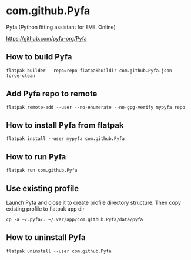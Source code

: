# com.github.Pyfa

Pyfa (Python fitting assistant for EVE: Online)

https://github.com/pyfa-org/Pyfa

## How to build Pyfa

```
flatpak-builder --repo=repo flatpakbuildir com.github.Pyfa.json --force-clean
```

## Add Pyfa repo to remote

```
flatpak remote-add --user --no-enumerate --no-gpg-verify mypyfa repo
```

## How to install Pyfa from flatpak

```
flatpak install --user mypyfa com.github.Pyfa
```

## How to run Pyfa

```
flatpak run com.github.Pyfa
```

## Use existing profile

Launch Pyfa and close it to create profile directory structure. Then copy existing profile to flatpak app dir
```
cp -a ~/.pyfa/. ~/.var/app/com.github.Pyfa/data/pyfa
```

## How to uninstall Pyfa

```
flatpak uninstall --user com.github.Pyfa
```


